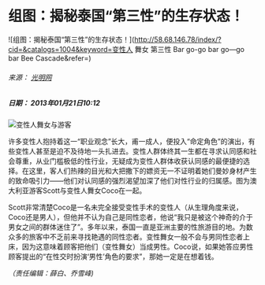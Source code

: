 # 组图：揭秘泰国“第三性”的生存状态！

![组图：揭秘泰国“第三性”的生存状态！](http://58.68.146.78/index/?cid=&catalogs=1004&keyword=变性人 舞女 第三性 Bar go-go bar go—go bar Bee Cascade&refer=)

###### 来源： [光明网](http://www.gmw.cn/)  
##### 日期： 2013年01月21日10:12  

![变性人舞女与游客](http://www.people.com.cn/mediafile/pic/20130121/32/3820321363704224104.jpg)

许多变性人抱持着这一“职业观念”长大，甫一成人，便投入“命定角色”的演出，有些变性人甚至是迫不及待地一头扎进去。变性人群体终其一生都在寻求认同感和社会尊重，从业门槛极低的性行业，无疑成为变性人群体收获认同感的最便捷的选择。在这里，客人们热辣的目光和大把撒下的嫖资无一不证明着她们曼妙身材产生的致命吸引力——他们对认同感的强烈渴望加深了他们对性行业的归属感。图为澳大利亚游客Scott与变性人舞女Coco在一起。

Scott非常清楚Coco是一名未完全接受变性手术的变性人（从生理角度来说，Coco还是男人），但他并不认为自己是同性恋者，他说“我只是被这个神奇的介于男女之间的群体迷住了”。多年以来，泰国一直是亚洲主要的性旅游目的地。为数众多的旅客中不乏前来寻找艳遇的同性恋者。变性舞女一般不会与男同性恋者上床，因为这意味着顾客把他们（变性舞女）当成男性。Coco说，如果她答应男性顾客提出的“在性交时扮演‘男性’角色的要求”，那她一定是在想着钱。

_（责任编辑：薛白、乔雪峰)_
<!-- tcd_original_link http://finance.people.com.cn/n/2013/0121/c1004-20270217-4.html -->
